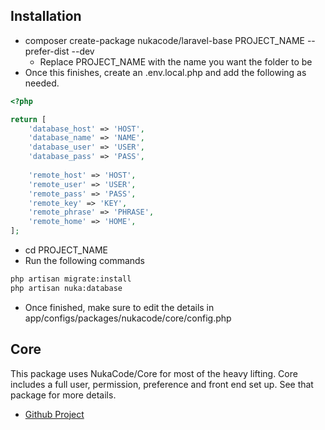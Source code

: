 ## Installation
- composer create-package nukacode/laravel-base PROJECT_NAME --prefer-dist --dev
    - Replace PROJECT_NAME with the name you want the folder to be 
- Once this finishes, create an .env.local.php and add the following as needed.

```php
<?php

return [
    'database_host' => 'HOST',
    'database_name' => 'NAME',
    'database_user' => 'USER',
    'database_pass' => 'PASS',
 
    'remote_host' => 'HOST',
    'remote_user' => 'USER',
    'remote_pass' => 'PASS',
    'remote_key' => 'KEY',
    'remote_phrase' => 'PHRASE',
    'remote_home' => 'HOME',
];
```

- cd PROJECT_NAME
- Run the following commands

```bash
php artisan migrate:install
php artisan nuka:database
```

- Once finished, make sure to edit the details in app/configs/packages/nukacode/core/config.php

## Core
This package uses NukaCode/Core for most of the heavy lifting.  Core includes a full user, permission, preference and front end set up.  See that package for more details.

- [Github Project](https://github.com/NukaCode/core)
